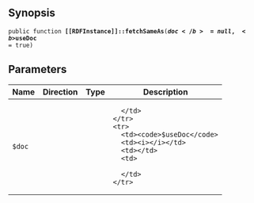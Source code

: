 ## Synopsis

<code>public function <b>[[RDFInstance]]::fetchSameAs</b>(<b>$doc</b> = null, <b>$useDoc</b> = true)</code>

## Parameters

<table>
  <thead>
    <tr>
      <th>Name</th>
      <th>Direction</th>
      <th>Type</th>
      <th>Description</th>
    </tr>
  </thead>
  <tbody>
    <tr>
      <td><code>$doc</code>
      <td><i></i></td>
      <td></td>
      <td>

      </td>
    </tr>
    <tr>
      <td><code>$useDoc</code>
      <td><i></i></td>
      <td></td>
      <td>

      </td>
    </tr>
  </tbody>
</table>

